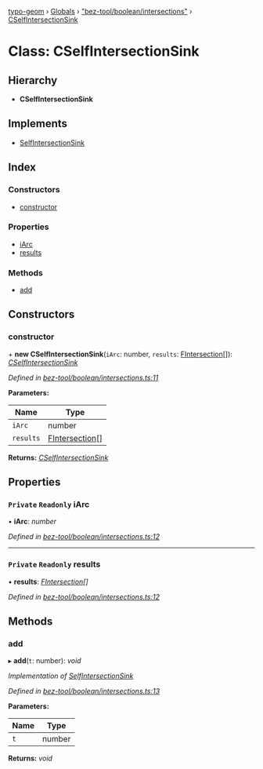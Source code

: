 [typo-geom](../README.md) › [Globals](../globals.md) › ["bez-tool/boolean/intersections"](../modules/_bez_tool_boolean_intersections_.md) › [CSelfIntersectionSink](_bez_tool_boolean_intersections_.cselfintersectionsink.md)

# Class: CSelfIntersectionSink

## Hierarchy

* **CSelfIntersectionSink**

## Implements

* [SelfIntersectionSink](../interfaces/_bez_tool_boolean_bez3_intersections_.selfintersectionsink.md)

## Index

### Constructors

* [constructor](_bez_tool_boolean_intersections_.cselfintersectionsink.md#constructor)

### Properties

* [iArc](_bez_tool_boolean_intersections_.cselfintersectionsink.md#private-readonly-iarc)
* [results](_bez_tool_boolean_intersections_.cselfintersectionsink.md#private-readonly-results)

### Methods

* [add](_bez_tool_boolean_intersections_.cselfintersectionsink.md#add)

## Constructors

###  constructor

\+ **new CSelfIntersectionSink**(`iArc`: number, `results`: [FIntersection](../modules/_bez_tool_boolean_intersections_.md#fintersection)[]): *[CSelfIntersectionSink](_bez_tool_boolean_intersections_.cselfintersectionsink.md)*

*Defined in [bez-tool/boolean/intersections.ts:11](https://github.com/be5invis/typo-geom/blob/9ebaae4/src/bez-tool/boolean/intersections.ts#L11)*

**Parameters:**

Name | Type |
------ | ------ |
`iArc` | number |
`results` | [FIntersection](../modules/_bez_tool_boolean_intersections_.md#fintersection)[] |

**Returns:** *[CSelfIntersectionSink](_bez_tool_boolean_intersections_.cselfintersectionsink.md)*

## Properties

### `Private` `Readonly` iArc

• **iArc**: *number*

*Defined in [bez-tool/boolean/intersections.ts:12](https://github.com/be5invis/typo-geom/blob/9ebaae4/src/bez-tool/boolean/intersections.ts#L12)*

___

### `Private` `Readonly` results

• **results**: *[FIntersection](../modules/_bez_tool_boolean_intersections_.md#fintersection)[]*

*Defined in [bez-tool/boolean/intersections.ts:12](https://github.com/be5invis/typo-geom/blob/9ebaae4/src/bez-tool/boolean/intersections.ts#L12)*

## Methods

###  add

▸ **add**(`t`: number): *void*

*Implementation of [SelfIntersectionSink](../interfaces/_bez_tool_boolean_bez3_intersections_.selfintersectionsink.md)*

*Defined in [bez-tool/boolean/intersections.ts:13](https://github.com/be5invis/typo-geom/blob/9ebaae4/src/bez-tool/boolean/intersections.ts#L13)*

**Parameters:**

Name | Type |
------ | ------ |
`t` | number |

**Returns:** *void*
